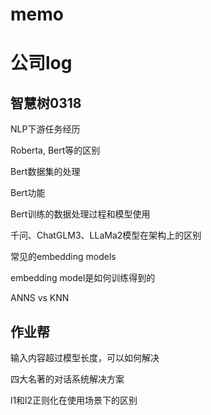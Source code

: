 # memo

# 公司log

## 智慧树0318

NLP下游任务经历

Roberta, Bert等的区别

Bert数据集的处理

Bert功能

Bert训练的数据处理过程和模型使用

千问、ChatGLM3、LLaMa2模型在架构上的区别

常见的embedding models

embedding model是如何训练得到的

ANNS vs KNN

## 作业帮

输入内容超过模型长度，可以如何解决

四大名著的对话系统解决方案

l1和l2正则化在使用场景下的区别
